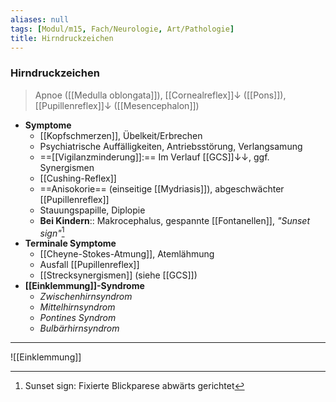 ```yaml
---
aliases: null
tags: [Modul/m15, Fach/Neurologie, Art/Pathologie]
title: Hirndruckzeichen
---
```

### Hirndruckzeichen
> Apnoe ([[Medulla oblongata]]), [[Cornealreflex]]↓ ([[Pons]]), [[Pupillenreflex]]↓ ([[Mesencephalon]])
- **Symptome**
	- [[Kopfschmerzen]], Übelkeit/Erbrechen
	- Psychiatrische Auffälligkeiten, Antriebsstörung, Verlangsamung
	- ==[[Vigilanzminderung]]:== Im Verlauf [[GCS]]↓↓, ggf. Synergismen
	- [[Cushing-Reflex]]
	- ==Anisokorie== (einseitige [[Mydriasis]]), abgeschwächter [[Pupillenreflex]]
	- Stauungspapille, Diplopie
	- **Bei Kindern**:: Makrocephalus, gespannte [[Fontanellen]], *"Sunset sign"*[^1]
- **Terminale Symptome**
	- [[Cheyne-Stokes-Atmung]], Atemlähmung
	- Ausfall [[Pupillenreflex]]
	- [[Strecksynergismen]] (siehe [[GCS]])
- **[[Einklemmung]]-Syndrome**
	- *Zwischenhirnsyndrom*
	- *Mittelhirnsyndrom*
	- *Pontines Syndrom*
	- *Bulbärhirnsyndrom*
---
![[Einklemmung]]

[^1]: Sunset sign: Fixierte Blickparese abwärts gerichtet